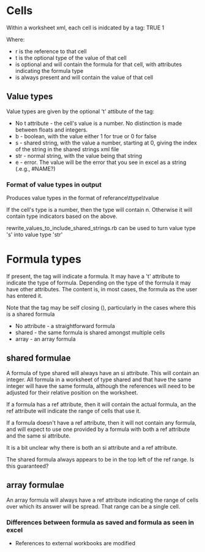# Cells

Within a worksheet xml, each cell is inidcated by a <c></c> tag:
  <c r="A1" t="b">
  	<f>TRUE</f>
  	<v>1</v>
  </c>

Where:

* r is the reference to that cell
* t is the optional type of the value of that cell
* <f></f> is optional and will contain the formula for that cell, with attributes indicating the formula type
* <v></v> is always present and will contain the value of that cell

## Value types

Value types are given by the optional 't' attibute of the <c> tag:

* No t attribute - the cell's value is a number. No distinction is made between floats and integers.
* b - boolean, with the value either 1 for true or 0 for false
* s - shared string, with the value a number, starting at 0, giving the index of the string in the shared strings xml file
* str - normal string, with the value being that string
* e - error. The value will be the error that you see in excel as a string (.e.g., #NAME?)

### Format of value types in output

Produces value types in the format of referance\ttype\tvalue

If the cell's type is a number, then the type will contain n. Otherwise it will contain type indicators based on the above.

rewrite_values_to_include_shared_strings.rb can be used to turn value type 's' into value type 'str'

# Formula types

If present, the <f></f> tag will indicate a formula. It may have a 't' attribute to indicate the type of formula. Depending on the type of the formula it may have other attributes. The content is, in most cases, the formula as the user has entered it.

Note that the <f> tag may be self closing (<f/>), particularly in the cases where this is a shared formula

* No attribute - a straightforward formula
* shared - the same formula is shared amongst multiple cells
* array - an array formula

## shared formulae

A formula of type shared will always have an si attribute. This will contain an integer. All formula in a worksheet of type shared and that have the same integer will have the same formula, although the references will need to be adjusted for their relative position on the worksheet.

If a formula has a ref attribute, then it will contain the actual formula, an the ref attribute will indicate the range of cells that use it.

If a formula doesn't have a ref attribute, then it will not contain any formula, and will expect to use one provided by a formula with both a ref attribute and the same si attribute.

It is a bit unclear why there is both an si attribute and a ref attribute.

The shared formula always appears to be in the top left of the ref range. Is this guaranteed?

## array formulae

An array formula will always have a ref attribute indicating the range of cells over which its answer will be spread. That range can be a single cell.

### Differences between formula as saved and formula as seen in excel

* References to external workbooks are modified